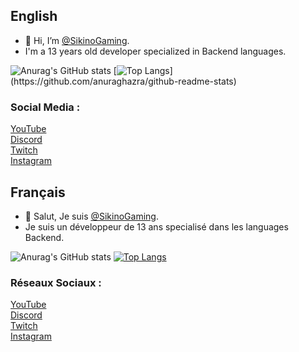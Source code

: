 ## English
- 👋 Hi, I’m [@SikinoGaming](https://github.com/SikinoGaming).
- I'm a 13 years old developer specialized in Backend languages.

![Anurag's GitHub stats](https://github-readme-stats.vercel.app/api?username=SikinoGaming&count_private=true)
[![Top Langs](https://github-readme-stats.vercel.app/api/top-langs/?username=SikinoGamingexclude_repo=SikinoGaming,)](https://github.com/anuraghazra/github-readme-stats)


### Social Media :
[YouTube](https://www.youtube.com/channel/UC08jBD4MwfhkNOR2gUS06CQ)<br>
[Discord](https://discord.gg/NaV9vwaUdx)<br>
[Twitch](https://www.twitch.tv/sikinogamingyt)<br>
[Instagram](https://www.instagram.com/sikinogaming/)<br>

## Français
- 👋 Salut, Je suis [@SikinoGaming](https://github.com/SikinoGaming).
- Je suis un développeur de 13 ans specialisé dans les languages Backend.

![Anurag's GitHub stats](https://github-readme-stats.vercel.app/api?username=SikinoGaming&count_private=true)
[![Top Langs](https://github-readme-stats.vercel.app/api/top-langs/?username=SikinoGamingexclude_repo=SikinoGaming)](https://github.com/anuraghazra/github-readme-stats)



### Réseaux Sociaux :
[YouTube](https://www.youtube.com/channel/UC08jBD4MwfhkNOR2gUS06CQ)<br>
[Discord](https://discord.gg/NaV9vwaUdx)<br>
[Twitch](https://www.twitch.tv/sikinogamingyt)<br>
[Instagram](https://www.instagram.com/sikinogaming/)<br>

<!---
SikinoGaming/SikinoGaming is a ✨ special ✨ repository because its `README.md` (this file) appears on your GitHub profile.
You can click the Preview link to take a look at your changes.
--->
